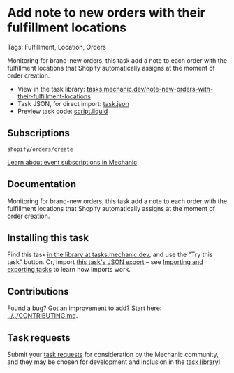 # Add note to new orders with their fulfillment locations

Tags: Fulfillment, Location, Orders

Monitoring for brand-new orders, this task add a note to each order with the fulfillment locations that Shopify automatically assigns at the moment of order creation.

* View in the task library: [tasks.mechanic.dev/note-new-orders-with-their-fulfillment-locations](https://tasks.mechanic.dev/note-new-orders-with-their-fulfillment-locations)
* Task JSON, for direct import: [task.json](../../tasks/note-new-orders-with-their-fulfillment-locations.json)
* Preview task code: [script.liquid](./script.liquid)

## Subscriptions

```liquid
shopify/orders/create
```

[Learn about event subscriptions in Mechanic](https://learn.mechanic.dev/core/tasks/subscriptions)

## Documentation

Monitoring for brand-new orders, this task add a note to each order with the fulfillment locations that Shopify automatically assigns at the moment of order creation.

## Installing this task

Find this task [in the library at tasks.mechanic.dev](https://tasks.mechanic.dev/note-new-orders-with-their-fulfillment-locations), and use the "Try this task" button. Or, import [this task's JSON export](../../tasks/note-new-orders-with-their-fulfillment-locations.json) – see [Importing and exporting tasks](https://learn.mechanic.dev/core/tasks/import-and-export) to learn how imports work.

## Contributions

Found a bug? Got an improvement to add? Start here: [../../CONTRIBUTING.md](../../CONTRIBUTING.md).

## Task requests

Submit your [task requests](https://mechanic.canny.io/task-requests) for consideration by the Mechanic community, and they may be chosen for development and inclusion in the [task library](https://tasks.mechanic.dev/)!

